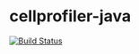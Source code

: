 # cellprofiler-java

[![Build Status](https://travis-ci.org/CellProfiler/java.svg)](https://travis-ci.org/CellProfiler/java)

